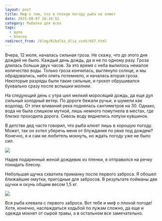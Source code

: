 ```yaml
---
layout: post
title: Миф о том, что в плохую погоду рыба не клюет
date: 2015-08-07 18:16:52
category: Рыбалка для всех
tags:
  - щука
  - блесна
redirect_from: /blog/Ribalka_dlia_vseh/667.html
---
```

Вчера, 12 июля, началась сильная гроза. Не скажу, что до этого дня
дождей не было. Каждый день дождь, да и не по одному разу. Гроза длилась
больше двух часов. За это время с неба вылилось немалое количество воды.
Только гроза кончилась, выглянуло солнце, и мы обрадовались, небо опять
потемнело, и началась вторая гроза. Некоторые разряды были такие
сильные, и грохот обрушивался буквально сразу после вспышки молнии.

На следующий день с утра шел мелкий моросящий дождь, да еще дул сильный
холодный ветер. По дороге бежали ручьи, и шумели как водопад. От этих
вливаний река поднялась сантиметров на 30. Однако, вода не была слишком
мутной, лишь немного помутнела в местах, где близко проходила дорога.
Сквозь воду виднелись лопухи кувшинок.

В детстве дед часто говорил, что рыба клюет лишь в хорошую погоду.
Может, так он хотел уберечь меня от блуждания по реке под дождем?
Конечно, я и сам не любитель мокнуть, но ждать погоду уже не было сил.

![](https://img-fotki.yandex.ru/get/15506/13906080.55/0_a2406_97c75a83_XXL.jpg)

Надев подаренный женой дождевик из пленки, я отправился на речку
покидать блесну.

Небольшая щучка схватила приманку после первого заброса. Я обошел
ближайшие омутки, пригодные для забросов. В результате пойманы две щучки
и окунь общим весом 1,5 кг.

![](https://img-fotki.yandex.ru/get/11/13906080.55/0_a2407_1be797ff_XXL.jpg)

Вся рыба клевала с первого заброса. Вот тебе и миф о плохой погоде!
Хотя, конечно, наслаждаться ходьбой по лужам сложно, да еще и одежда
мокнет от сырой травы, а в остальном все замечательно.
